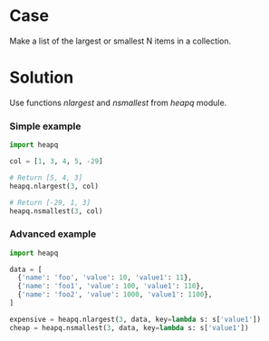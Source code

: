 # Case
Make a list of the largest or smallest N items in a collection.

# Solution
Use functions *nlargest* and *nsmallest* from *heapq* module.

### Simple example
```python
import heapq

col = [1, 3, 4, 5, -29]

# Return [5, 4, 3]
heapq.nlargest(3, col)

# Return [-29, 1, 3]
heapq.nsmallest(3, col) 
````

### Advanced example
```python
import heapq

data = [
  {'name': 'foo', 'value': 10, 'value1': 11},
  {'name': 'foo1', 'value': 100, 'value1': 110},
  {'name': 'foo2', 'value': 1000, 'value1': 1100},
]

expensive = heapq.nlargest(3, data, key=lambda s: s['value1'])
cheap = heapq.nsmallest(3, data, key=lambda s: s['value1'])
```
